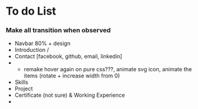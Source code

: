 # To do List
### Make all transition when observed
- Navbar 80% + design
- Introduction /
- Contact [facebook, github, email, linkedin] 
- - remake hover again on pure css???, animate svg icon,
 animate the items (rotate + increase width from 0) 
- Skills
- Project
- Certificate (not sure) & Working Experience
- 